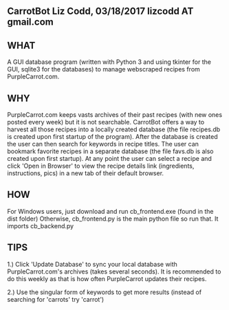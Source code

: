 CarrotBot
Liz Codd, 03/18/2017
lizcodd AT gmail.com
----------

WHAT
----

A GUI database program (written with Python 3 and using tkinter for the GUI, sqlite3 for the databases) to manage
webscraped recipes from PurpleCarrot.com.

WHY
---

PurpleCarrot.com keeps vasts archives of their past recipes (with new ones posted every week) but it is not searchable.
CarrotBot offers a way to harvest all those recipes into a locally created database (the file recipes.db is created upon
first startup of the program). After the database is created the user can then search for keywords in recipe titles.
The user can bookmark favorite recipes in a separate database (the file favs.db is also created upon first startup).
At any point the user can select a recipe and click 'Open in Browser' to view the recipe details link (ingredients, instructions, pics)
in a new tab of their default browser.

HOW
---
For Windows users, just download and run cb_frontend.exe (found in the dist folder)
Otherwise, cb_frontend.py is the main python file so run that. It imports cb_backend.py 

TIPS
---

1.) Click 'Update Database' to sync your local database with PurpleCarrot.com's archives (takes several seconds).
It is recommended to do this weekly as that is how often PurpleCarrot updates their recipes.

2.) Use the singular form of keywords to get more results (instead of searching for 'carrots' try 'carrot')
